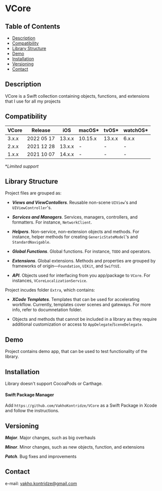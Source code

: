 # VCore

## Table of Contents

- [Description](#description)
- [Compatibility](#compatibility)
- [Library Structure](#library-structure)
- [Demo](#demo)
- [Installation](#installation)
- [Versioning](#versioning)
- [Contact](#contact)

## Description

VCore is a Swift collection containing objects, functions, and extensions that I use for all my projects

## Compatibility

| VCore | Release    | iOS    | macOS\* | tvOS\* | watchOS\* |
| ---   | ---        | ---    | ---     | ---    | ---       |
| 3.x.x | 2022 05 17 | 13.x.x | 10.15.x | 13.x.x | 6.x.x     |
| 2.x.x | 2021 12 28 | 13.x.x | -       | -      | -         |
| 1.x.x | 2021 10 07 | 14.x.x | -       | -      | -         |

**Limited support*

## Library Structure

Project files are grouped as:

- ***Views and ViewContollers***. Reusable non-scene `UIView`'s and `UIViewController`'s.

- ***Services and Managers***. Services, managers, controllers, and formatters. For instance, `NetworkClient`.

- ***Helpers***. Non-service, non-extension objects and methods. For instance, helper methods for creating `GenericStateModel`'s and `StandardNavigable`.

- ***Global Functions***. Global functions. For instance, `TODO` and operators.

- ***Extensions***. Global extensions. Methods and properties are grouped by frameworks of origin—`Foundation`, `UIKit`, and `SwiftUI`.

- ***API***. Objects used for interfacing from you app/package to `VCore`. For instances, `VCoreLocalizationService`.

Project incudes folder `Extra`, which contains:

- ***XCode Templates***. Templates that can be used for accelerating workflow. Currently, templates cover scenes and gateways. For more info, refer to documnetation folder.

- Objects and methods that cannot be included in a library as they require additional customization or access to `AppDelegate`/`SceneDelegate`.

## Demo

Project contains demo app, that can be used to test functionality of the library.

## Installation

Library doesn't support CocoaPods or Carthage.

#### Swift Package Manager

Add `https://github.com/VakhoKontridze/VCore` as a Swift Package in Xcode and follow the instructions.

## Versioning

***Major***. Major changes, such as big overhauls

***Minor***. Minor changes, such as new objects, function, and extensions

***Patch***. Bug fixes and improvements

## Contact

e-mail: vakho.kontridze@gmail.com
